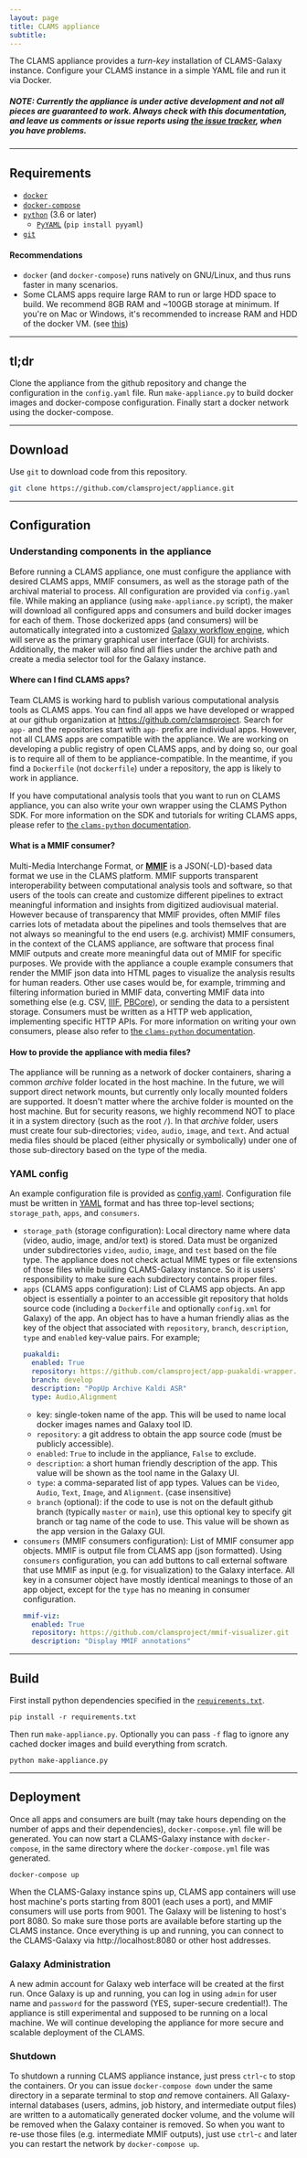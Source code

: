 ```yaml
---
layout: page
title: CLAMS appliance
subtitle: 
---
```


The CLAMS appliance provides a *turn-key* installation of CLAMS-Galaxy instance. Configure your CLAMS instance in a simple YAML file and run it via Docker. 

##### NOTE: Currently the appliance is under active development and not all pieces are guaranteed to work. Always check with this documentation, and leave us comments or issue reports using [the issue tracker](https://github.com/clamsproject/appliance/issues), when you have problems. 

----
## Requirements 

* [`docker`](https://www.docker.com/)
* [`docker-compose`](https://docs.docker.com/compose/)
* [`python`](https://www.python.org/) (3.6 or later)
  * [`PyYAML`](https://pypi.org/project/PyYAML/) (`pip install pyyaml`)
* [`git`](https://git-scm.com/)

#### Recommendations

* `docker` (and `docker-compose`) runs natively on GNU/Linux, and thus runs faster in many scenarios. 
* Some CLAMS apps require large RAM to run or large HDD space to build. We recommend 8GB RAM and ~100GB storage at minimum. If you're on Mac or Windows, it's recommended to increase RAM and HDD of the docker VM. (see [this](https://docs.docker.com/docker-for-mac/space/))

----
## tl;dr

Clone the appliance from the github repository and change the configuration in the `config.yaml` file. Run `make-appliance.py` to build docker images and docker-compose configuration. Finally start a docker network using the docker-compose. 

----
## Download

Use `git` to download code from this repository. 
```bash 
git clone https://github.com/clamsproject/appliance.git
```

----
## Configuration

### Understanding components in the appliance
Before running a CLAMS appliance, one must configure the appliance with desired CLAMS apps, MMIF consumers, as well as the storage path of the archival material to process. 
All configuration are provided via `config.yaml` file. 
While making an appliance (using `make-appliance.py` script), the maker will download all configured apps and consumers and build docker images for each of them. 
Those dockerized apps (and consumers) will be automatically integrated into a customized [Galaxy workflow engine](https://galaxyproject.org/), which will serve as the primary graphical user interface (GUI) for archivists. 
Additionally, the maker will also find all flies under the archive path and create a media selector tool for the Galaxy instance. 

#### Where can I find CLAMS apps? 
Team CLAMS is working hard to publish various computational analysis tools as CLAMS apps. 
You can find all apps we have developed or wrapped at our github organization at https://github.com/clamsproject. Search for `app-` and the repositories start with `app-` prefix are individual apps. 
However, not all CLAMS apps are compatible with the appliance. We are working on developing a public registry of open CLAMS apps, and by doing so, our goal is to require all of them to be appliance-compatible. In the meantime, if you find a `Dockerfile` (not `dockerfile`) under a repository, the app is likely to work in appliance. 

If you have computational analysis tools that you want to run on CLAMS appliance, you can also write your own wrapper using the CLAMS Python SDK. For more information on the SDK and tutorials for writing CLAMS apps, please refer to [the `clams-python` documentation](https://clams.ai/clams-python). 

#### What is a MMIF consumer? 
Multi-Media Interchange Format, or [**MMIF**](https://mmif.clams.ai/) is a JSON(-LD)-based data format we use in the CLAMS platform. MMIF supports transparent interoperability between computational analysis tools and software, so that users of the tools can create and customize different pipelines to extract meaningful information and insights from digitized audiovisual material.
However because of transparency that MMIF provides, often MMIF files carries lots of metadata about the pipelines and tools themselves that are not always so meaningful to the end users (e.g. archivist)
MMIF consumers, in the context of the CLAMS appliance, are software that process final MMIF outputs and create more meaningful data out of MMIF for specific purposes. We provide with the appliance a couple example consumers that render the MMIF json data into HTML pages to visualize the analysis results for human readers. Other use cases would be, for example, trimming and filtering information buried in MMIF data, converting MMIF data into something else (e.g. CSV, [IIIF](https://iiif.io/), [PBCore](https://pbcore.org/)), or sending the data to a persistent storage. Consumers must be written as a HTTP web application, implementing specific HTTP APIs. For more information on writing your own consumers, please also refer to [the `clams-python` documentation](https://clams.ai/clams-python). 

#### How to provide the appliance with media files? 

The appliance will be running as a network of docker containers, sharing a common *archive* folder located in the host machine. In the future, we will support direct network mounts, but currently only locally mounted folders are supported. It doesn't matter where the archive folder is mounted on the host machine. But for security reasons, we highly recommend NOT to place it in a system directory (such as the root `/`). In that *archive* folder, users must create four sub-directories; `video`, `audio`, `image`, and `text`. And actual media files should be placed (either physically or symbolically) under one of those sub-directory based on the type of the media. 

### YAML config
An example configuration file is provided as [config.yaml](config.yaml). Configuration file must be written in [YAML](https://yaml.org/start.html) format and has three top-level sections; `storage_path`, `apps`, and `consumers`. 

* `storage_path` (storage configuration): Local directory name where data (video, audio, image, and/or text) is stored. Data must be organized under subdirectories `video`, `audio`, `image`, and `test` based on the file type. The appliance does not check actual MIME types or file extensions of those files while building CLAMS-Galaxy instance. So it is users' responsibility to make sure each subdirectory contains proper files. 
* `apps` (CLAMS apps configuration): List of CLAMS app objects. An app object is essentially a pointer to an accessible git repository that holds source code (including a `Dockerfile` and optionally `config.xml` for Galaxy) of the app. An object has to have a human friendly alias as the key of the object that associated with `repository`, `branch`, `description`, `type` and `enabled` key-value pairs. For example; 
  ``` yaml
  puakaldi:
    enabled: True
    repository: https://github.com/clamsproject/app-puakaldi-wrapper.git
    branch: develop
    description: "PopUp Archive Kaldi ASR"
    type: Audio,Alignment
  ```
  * key: single-token name of the app. This will be used to name local docker images names and Galaxy tool ID. 
  * `repository`: a git address to obtain the app source code (must be publicly accessible).
  * `enabled`: `True` to include in the appliance, `False` to exclude. 
  * `description`: a short human friendly description of the app. This value will be shown as the tool name in the Galaxy UI. 
  * `type`: a comma-separated list of app types. Values can be `Video`, `Audio`, `Text`, `Image`, and `Alignment`. (case insensitive)
  * `branch` (optional): if the code to use is not on the default github branch (typically `master` or `main`), use this optional key to specify git branch or tag name of the code to use. This value will be shown as the app version in the Galaxy GUI. 
* `consumers` (MMIF consumers configuration): List of MMIF consumer app objects. MMIF is output file from CLAMS app (json formatted). Using `consumers` configuration, you can add buttons to call external software that use MMIF as input (e.g. for visualization) to the Galaxy interface. All key in a consumer object have mostly identical meanings to those of an app object, except for the `type` has no meaning in consumer configuration. 
  ``` yaml
  mmif-viz:
    enabled: True
    repository: https://github.com/clamsproject/mmif-visualizer.git
    description: "Display MMIF annotations"
  ```

----
## Build 

First install python dependencies specified in the [`requirements.txt`](requirements.txt). 

```
pip install -r requirements.txt
```

Then run `make-appliance.py`. Optionally you can pass `-f` flag to ignore any cached docker images and build everything from scratch. 
```
python make-appliance.py
```

----
## Deployment

Once all apps and consumers are built (may take hours depending on the number of apps and their dependencies), `docker-compose.yml` file will be generated. You can now start a CLAMS-Galaxy instance with `docker-compose`, in the same directory where the `docker-compose.yml` file was generated. 
```
docker-compose up
```

When the CLAMS-Galaxy instance spins up, CLAMS app containers will use host machine's ports starting from 8001 (each uses a port), and MMIF consumers will use ports from 9001. The Galaxy will be listening to host's port 8080. So make sure those ports are available before starting up the CLAMS instance. Once everything is up and running, you can connect to the CLAMS-Galaxy via http://localhost:8080 or other host addresses. 

### Galaxy Administration 

A new admin account for Galaxy web interface will be created at the first run. Once Galaxy is up and running, you can log in using `admin` for user name and `password` for the password (YES, super-secure credential!). The appliance is still experimental and supposed to be running on a local machine. We will continue developing the appliance for more secure and scalable deployment of the CLAMS. 


### Shutdown 

To shutdown a running CLAMS appliance instance, just press `ctrl`-`c` to stop the containers. Or you can issue `docker-compose down` under the same directory in a separate terminal to stop *and* remove containers. 
All Galaxy-internal databases (users, admins, job history, and intermediate output files) are written to a automatically generated docker volume, and the volume will be removed when the Galaxy container is removed. 
So when you want to re-use those files (e.g. intermediate MMIF outputs), just use `ctrl`-`c` and later you can restart the network by `docker-compose up`. 

